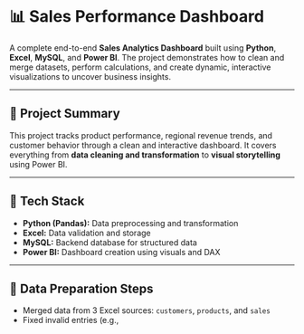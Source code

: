 # 📊 Sales Performance Dashboard

A complete end-to-end **Sales Analytics Dashboard** built using **Python**, **Excel**, **MySQL**, and **Power BI**. The project demonstrates how to clean and merge datasets, perform calculations, and create dynamic, interactive visualizations to uncover business insights.

---

## 🚀 Project Summary

This project tracks product performance, regional revenue trends, and customer behavior through a clean and interactive dashboard. It covers everything from **data cleaning and transformation** to **visual storytelling** using Power BI.

---

## 🔧 Tech Stack

- **Python (Pandas):** Data preprocessing and transformation
- **Excel:** Data validation and storage
- **MySQL:** Backend database for structured data
- **Power BI:** Dashboard creation using visuals and DAX

---

## 🧹 Data Preparation Steps

- Merged data from 3 Excel sources: `customers`, `products`, and `sales`
- Fixed invalid entries (e.g.,